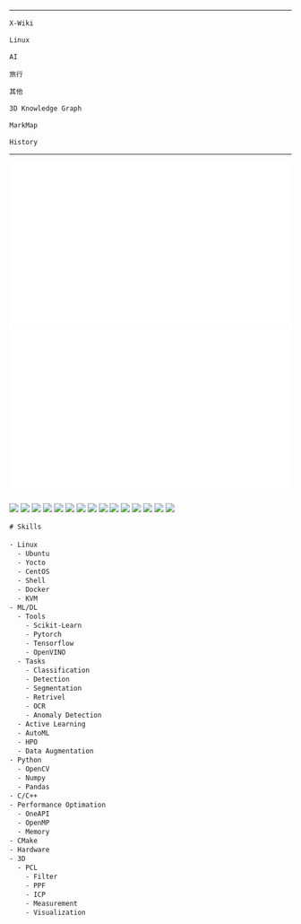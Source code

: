 

----

<!-- ko-fi :id=junxnone.github.io/xwiki :color=#1599d6 -->
    X-Wiki
<!-- ko-fi -->
<!-- ko-fi :id=junxnone.github.io/linux :color=#1599d6 -->
    Linux
<!-- ko-fi -->
<!-- ko-fi :id=junxnone.github.io/aiwiki :color=#1599d6 -->
    AI
<!-- ko-fi -->
<!-- ko-fi :id=junxnone.github.io/t :color=#1599d6 -->
    旅行
<!-- ko-fi -->
<!-- ko-fi :id=junxnone.github.io/#/menu :color=#1599d6 -->
    其他
<!-- ko-fi -->
<!-- ko-fi :id=junxnone.github.io/jstools/3dkg/?json=https://junxnone.github.io/kg.json :color=#1599d6 -->
    3D Knowledge Graph
<!-- ko-fi -->
<!-- ko-fi :id=junxnone.github.io/jstools/mdmarkmap/?md=https://junxnone.github.io/sitemap :color=#1599d6 -->
    MarkMap
<!-- ko-fi -->
<!-- ko-fi :id=junxnone.github.io/#/sitehist :color=#1599d6 -->
    History
<!-- ko-fi -->


----
![](https://raw.githubusercontent.com/junxnone/github-stats/master/generated/overview.svg#gh-dark-mode-only)
![](https://raw.githubusercontent.com/junxnone/github-stats/master/generated/languages.svg#gh-dark-mode-only)


 
![](https://img.shields.io/badge/%E2%9C%8C-CV-green)
![](https://img.shields.io/badge/%E2%9C%8C-ML&DL-green)
![](https://img.shields.io/badge/%E2%9C%8C-Python-green)
![](https://img.shields.io/badge/%E2%9C%8C-C/C++-green)
![](https://img.shields.io/badge/%E2%9C%8C-Shell-green)
![](https://img.shields.io/badge/%E2%9C%8C-Linux-green)
![](https://img.shields.io/badge/%E2%9C%8C-Docker-green)
![](https://img.shields.io/badge/%E2%9C%8D-AL-blue)
![](https://img.shields.io/badge/%E2%9C%8D-AutoML-blue)
![](https://img.shields.io/badge/%E2%9C%8D-RL-blue)
![](https://img.shields.io/badge/%E2%9C%8D-NLP-blue)
![](https://img.shields.io/badge/%DB%A9-Android-lightgrey)
![](https://img.shields.io/badge/%DB%A9-Camera-lightgrey)
![](https://img.shields.io/badge/%DB%A9-Hardware-lightgrey)
![](https://img.shields.io/badge/%DB%A9-EmbeddingOS-lightgrey)  


```markmap
# Skills

- Linux
  - Ubuntu
  - Yocto
  - CentOS
  - Shell
  - Docker
  - KVM
- ML/DL
  - Tools
    - Scikit-Learn
    - Pytorch
    - Tensorflow
    - OpenVINO
  - Tasks
    - Classification
    - Detection
    - Segmentation
    - Retrivel
    - OCR
    - Anomaly Detection
  - Active Learning
  - AutoML
  - HPO
  - Data Augmentation
- Python
  - OpenCV
  - Numpy
  - Pandas
- C/C++
- Performance Optimation
  - OneAPI
  - OpenMP
  - Memory
- CMake
- Hardware
- 3D
  - PCL
    - Filter
    - PPF
    - ICP
    - Measurement
    - Visualization
```


